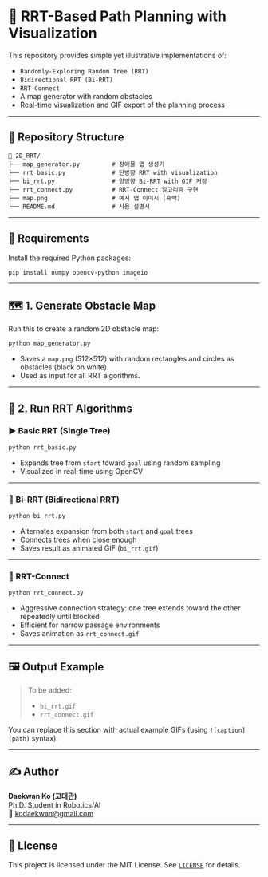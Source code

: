 # 🧭 RRT-Based Path Planning with Visualization

This repository provides simple yet illustrative implementations of:

- `Randomly-Exploring Random Tree (RRT)`
- `Bidirectional RRT (Bi-RRT)`
- `RRT-Connect`
- A map generator with random obstacles
- Real-time visualization and GIF export of the planning process

---

## 📁 Repository Structure

```
📂 2D_RRT/
├── map_generator.py         # 장애물 맵 생성기
├── rrt_basic.py             # 단방향 RRT with visualization
├── bi_rrt.py                # 양방향 Bi-RRT with GIF 저장
├── rrt_connect.py           # RRT-Connect 알고리즘 구현
├── map.png                  # 예시 맵 이미지 (흑백)
└── README.md                # 사용 설명서
```

---

## 🧱 Requirements

Install the required Python packages:

```bash
pip install numpy opencv-python imageio
```

---

## 🗺️ 1. Generate Obstacle Map

Run this to create a random 2D obstacle map:

```bash
python map_generator.py
```

- Saves a `map.png` (512×512) with random rectangles and circles as obstacles (black on white).
- Used as input for all RRT algorithms.

---

## 🚀 2. Run RRT Algorithms

### ▶️ Basic RRT (Single Tree)

```bash
python rrt_basic.py
```

- Expands tree from `start` toward `goal` using random sampling
- Visualized in real-time using OpenCV

---

### 🔁 Bi-RRT (Bidirectional RRT)

```bash
python bi_rrt.py
```

- Alternates expansion from both `start` and `goal` trees
- Connects trees when close enough
- Saves result as animated GIF (`bi_rrt.gif`)

---

### 🔀 RRT-Connect

```bash
python rrt_connect.py
```

- Aggressive connection strategy: one tree extends toward the other repeatedly until blocked
- Efficient for narrow passage environments
- Saves animation as `rrt_connect.gif`

---

## 🖼️ Output Example

> To be added:
> - `bi_rrt.gif`
> - `rrt_connect.gif`

You can replace this section with actual example GIFs (using `![caption](path)` syntax).

---

## ✍️ Author

**Daekwan Ko (고대관)**  
Ph.D. Student in Robotics/AI  
📧 kodaekwan@gmail.com

---

## 📝 License

This project is licensed under the MIT License. See [`LICENSE`](LICENSE) for details.
